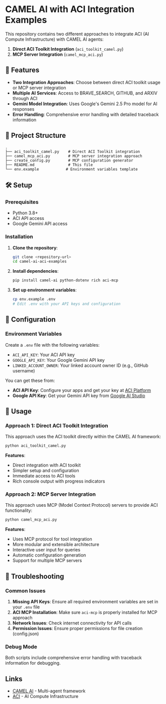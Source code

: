 # CAMEL AI with ACI Integration Examples

This repository contains two different approaches to integrate ACI (AI Compute Infrastructure) with CAMEL AI agents:

1. **Direct ACI Toolkit Integration** (`aci_toolkit_camel.py`)
2. **MCP Server Integration** (`camel_mcp_aci.py`)

## 🚀 Features

- **Two Integration Approaches**: Choose between direct ACI toolkit usage or MCP server integration
- **Multiple AI Services**: Access to BRAVE_SEARCH, GITHUB, and ARXIV through ACI
- **Gemini Model Integration**: Uses Google's Gemini 2.5 Pro model for AI responses
- **Error Handling**: Comprehensive error handling with detailed traceback information

## 📁 Project Structure

```
.
├── aci_toolkit_camel.py    # Direct ACI Toolkit integration
├── camel_mcp_aci.py        # MCP server integration approach
├── create_config.py        # MCP configuration generator
├── README.md               # This file
└── env.example            # Environment variables template
```

## 🛠️ Setup

### Prerequisites

- Python 3.8+
- ACI API access
- Google Gemini API access

### Installation

1. **Clone the repository**:
   ```bash
   git clone <repository-url>
   cd camel-ai-aci-examples
   ```

2. **Install dependencies**:
   ```bash
   pip install camel-ai python-dotenv rich aci-mcp
   ```

3. **Set up environment variables**:
   ```bash
   cp env.example .env
   # Edit .env with your API keys and configuration
   ```

## 🔧 Configuration

### Environment Variables

Create a `.env` file with the following variables:

- `ACI_API_KEY`: Your ACI API key
- `GOOGLE_API_KEY`: Your Google Gemini API key
- `LINKED_ACCOUNT_OWNER`: Your linked account owner ID (e.g., GitHub username)

You can get these from:
- **ACI API Key**: Configure your apps and get your key at [ACI Platform](https://platform.aci.dev/apps)
- **Google API Key**: Get your Gemini API key from [Google AI Studio](https://aistudio.google.com/)

## 🎯 Usage

### Approach 1: Direct ACI Toolkit Integration

This approach uses the ACI toolkit directly within the CAMEL AI framework:

```bash
python aci_toolkit_camel.py
```

**Features**:
- Direct integration with ACI toolkit
- Simpler setup and configuration
- Immediate access to ACI tools
- Rich console output with progress indicators

### Approach 2: MCP Server Integration

This approach uses MCP (Model Context Protocol) servers to provide ACI functionality:

```bash
python camel_mcp_aci.py
```

**Features**:
- Uses MCP protocol for tool integration
- More modular and extensible architecture
- Interactive user input for queries
- Automatic configuration generation
- Support for multiple MCP servers

## 🔧 Troubleshooting

### Common Issues

1. **Missing API Keys**: Ensure all required environment variables are set in your `.env` file
2. **ACI MCP Installation**: Make sure `aci-mcp` is properly installed for MCP approach
3. **Network Issues**: Check internet connectivity for API calls
4. **Permission Issues**: Ensure proper permissions for file creation (config.json)

### Debug Mode

Both scripts include comprehensive error handling with traceback information for debugging.

## Links

- [CAMEL AI](https://github.com/camel-ai/camel) - Multi-agent framework
- [ACI](https://github.com/aci-labs) - AI Compute Infrastructure
